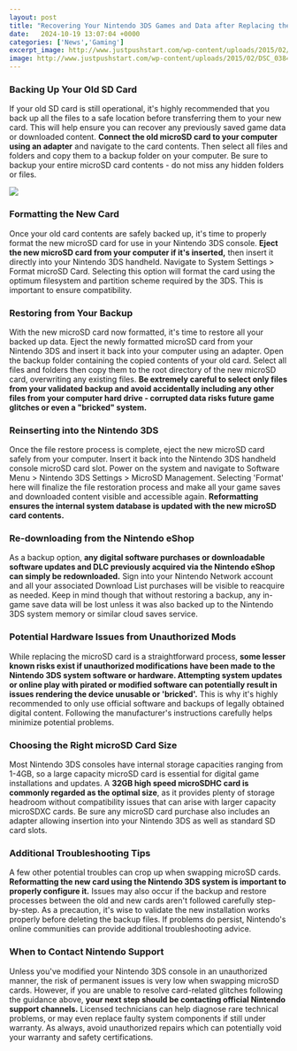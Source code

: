 ```yaml
---
layout: post
title: "Recovering Your Nintendo 3DS Games and Data after Replacing the SD Card"
date:   2024-10-19 13:07:04 +0000
categories: ['News','Gaming']
excerpt_image: http://www.justpushstart.com/wp-content/uploads/2015/02/DSC_0384-copy.jpg
image: http://www.justpushstart.com/wp-content/uploads/2015/02/DSC_0384-copy.jpg
---
```


### Backing Up Your Old SD Card  
If your old SD card is still operational, it's highly recommended that you back up all the files to a safe location before transferring them to your new card. This will help ensure you can recover any previously saved game data or downloaded content. **Connect the old microSD card to your computer using an adapter** and navigate to the card contents. Then select all files and folders and copy them to a backup folder on your computer. Be sure to backup your entire microSD card contents - do not miss any hidden folders or files.   

![](https://www.sthetix.info/wp-content/uploads/2020/12/id-gbngkcy4ci-youtube-automatic.jpg)
### Formatting the New Card
Once your old card contents are safely backed up, it's time to properly format the new microSD card for use in your Nintendo 3DS console. **Eject the new microSD card from your computer if it's inserted,** then insert it directly into your Nintendo 3DS handheld. Navigate to System Settings > Format microSD Card. Selecting this option will format the card using the optimum filesystem and partition scheme required by the 3DS. This is important to ensure compatibility.
### Restoring from Your Backup  
With the new microSD card now formatted, it's time to restore all your backed up data. Eject the newly formatted microSD card from your Nintendo 3DS and insert it back into your computer using an adapter. Open the backup folder containing the copied contents of your old card. Select all files and folders then copy them to the root directory of the new microSD card, overwriting any existing files. **Be extremely careful to select only files from your validated backup and avoid accidentally including any other files from your computer hard drive - corrupted data risks future game glitches or even a "bricked" system.** 
### Reinserting into the Nintendo 3DS
Once the file restore process is complete, eject the new microSD card safely from your computer. Insert it back into the Nintendo 3DS handheld console microSD card slot. Power on the system and navigate to Software Menu > Nintendo 3DS Settings > MicroSD Management. Selecting 'Format' here will finalize the file restoration process and make all your game saves and downloaded content visible and accessible again. **Reformatting ensures the internal system database is updated with the new microSD card contents.**
### Re-downloading from the Nintendo eShop
As a backup option, **any digital software purchases or downloadable software updates and DLC previously acquired via the Nintendo eShop can simply be redownloaded.** Sign into your Nintendo Network account and all your associated Download List purchases will be visible to reacquire as needed. Keep in mind though that without restoring a backup, any in-game save data will be lost unless it was also backed up to the Nintendo 3DS system memory or similar cloud saves service.
### Potential Hardware Issues from Unauthorized Mods  
While replacing the microSD card is a straightforward process, **some lesser known risks exist if unauthorized modifications have been made to the Nintendo 3DS system software or hardware. Attempting system updates or online play with pirated or modified software can potentially result in issues rendering the device unusable or 'bricked'.** This is why it's highly recommended to only use official software and backups of legally obtained digital content. Following the manufacturer's instructions carefully helps minimize potential problems.
### Choosing the Right microSD Card Size 
Most Nintendo 3DS consoles have internal storage capacities ranging from 1-4GB, so a large capacity microSD card is essential for digital game installations and updates. A **32GB high speed microSDHC card is commonly regarded as the optimal size**, as it provides plenty of storage headroom without compatibility issues that can arise with larger capacity microSDXC cards. Be sure any microSD card purchase also includes an adapter allowing insertion into your Nintendo 3DS as well as standard SD card slots.
### Additional Troubleshooting Tips
A few other potential troubles can crop up when swapping microSD cards. **Reformatting the new card using the Nintendo 3DS system is important to properly configure it.** Issues may also occur if the backup and restore processes between the old and new cards aren't followed carefully step-by-step. As a precaution, it's wise to validate the new installation works properly before deleting the backup files. If problems do persist, Nintendo's online communities can provide additional troubleshooting advice.
### When to Contact Nintendo Support  
Unless you've modified your Nintendo 3DS console in an unauthorized manner, the risk of permanent issues is very low when swapping microSD cards. However, if you are unable to resolve card-related glitches following the guidance above, **your next step should be contacting official Nintendo support channels.** Licensed technicians can help diagnose rare technical problems, or may even replace faulty system components if still under warranty. As always, avoid unauthorized repairs which can potentially void your warranty and safety certifications.